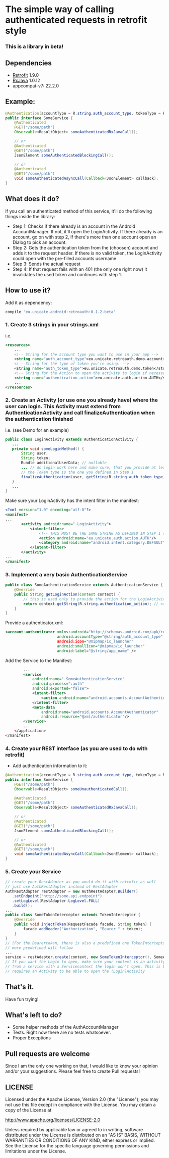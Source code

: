 # The simple way of calling authenticated requests in retrofit style
### This is a library in beta!
## Dependencies
* [Retrofit](https://github.com/square/retrofit) 1.9.0
* [RxJava](https://github.com/ReactiveX/RxJava) 1.0.12
* appcompat-v7: 22.2.0

## Example:
``` java
@Authentication(accountType = R.string.auth_account_type, tokenType = R.string.auth_token_type)
public interface SomeService {
    @Authenticated
    @GET("/some/path")
    Observable<ResultObject> someAuthenticatedRxJavaCall();

    // or
    @Authenticated
    @GET("/some/path")
    JsonElement someAuthenticatedBlockingCall();

    // or
    @Authenticated
    @GET("/some/path")
    void someAuthenticatedAsyncCall(Callback<JsonElement> callback);
}
```
## What does it do?
If you call an authenticated method of this service, it'll do the following things inside the library:
* Step 1: Checks if there already is an account in the Android AccountManager. If not, it'll open the LoginActivity. If there already is an account, go on with step 2, If there's more than one account open an Dialog to pick an account.
* Step 2: Gets the authentication token from the (choosen) account and adds it to the request header. If there is no valid token, the LoginActivity could open with the pre-filled accounts username
* Step 3: Sends the actual request
* Step 4: If that request fails with an 401 (the only one right now) it invalidates the used token and continues with step 1.

## How to use it?
Add it as dependency:
```groovy
compile 'eu.unicate.android:retroauth:0.1.2-beta'
```

### 1. Create 3 strings in your strings.xml
i.e.
``` xml
<resources>
    ...
	<!-- String for the account type you want to use in your app -->
	<string name="auth_account_type">eu.unicate.retroauth.demo.account</string>
	<!-- String for the type of token you're using. -->
	<string name="auth_token_type">eu.unicate.retroauth.demo.token</string>
	<!-- String for the Action to open the activity to login if necessary -->
	<string name="authentication_action">eu.unicate.auth.action.AUTH</string>
	...
</resources>
```
### 2. Create an Activity (or use one you already have) where the user can login. This Activity must extend from AuthenticationActivity and call finalizeAuthentication when the authentication finished
i.e. (see Demo for an example)

```java
public class LoginActivity extends AuthenticationActivity {
   ...
   private void someLoginMethod() {
       String user;
       String token;
       Bundle additionalUserData; // nullable
       ... // do login work here and make sure, that you provide at least a user and a token String
       // the Token type is the one you defined in Step 1
       finalizeAuthentication(user, getString(R.string.auth_token_type), token, additionalUserData);
   }
   ...
}
```
Make sure your LoginActivity has the intent filter in the manifest:
```xml
<?xml version="1.0" encoding="utf-8"?>
<manifest>
...
       <activity android:name=".LoginActivity">
           <intent-filter>
               <!-- THIS MUST BE THE SAME STRING AS DEFINED IN STEP 1 (sadly the resource string cannot be used for that) -->
               <action android:name="eu.unicate.auth.action.AUTH"/>
               <category android:name="android.intent.category.DEFAULT"/>
           </intent-filter>
       </activity>
...
</manifest>
```
### 3. Implement a very basic AuthenticationService
```java
public class SomeAuthenticationService extends AuthenticationService {
	@Override
	public String getLoginAction(Context context) {
	    // this is used only to provide the action for the LoginActivity to open
		return context.getString(R.string.authentication_action); // <=  This is the String provided in Step 1
	}
}
```
Provide a authenticator.xml:
```xml
<account-authenticator xmlns:android="http://schemas.android.com/apk/res/android"
					   android:accountType="@string/auth_account_type"  <= This is the String provided in Step 1
					   android:icon="@mipmap/ic_launcher"
					   android:smallIcon="@mipmap/ic_launcher"
					   android:label="@string/app_name" />
```

Add the Service to the Manifest:

```xml
        ...
        <service
            android:name=".SomeAuthenticationService"
            android:process=":auth"
            android:exported="false">
            <intent-filter>
                <action android:name="android.accounts.AccountAuthenticator"/>
            </intent-filter>
            <meta-data
                android:name="android.accounts.AccountAuthenticator"
                android:resource="@xml/authenticator"/>
        </service>
        ...
    </application>
</manifest>
```
### 4. Create your REST interface (as you are used to do with retrofit)
* Add authentication information to it:

```java
@Authentication(accountType = R.string.auth_account_type, tokenType = R.string.auth_token_type)
public interface SomeService {
    @GET("/some/path")
    Observable<ResultObject> someUnauthenticatedCall();

    @Authenticated
    @GET("/some/path")
    Observable<ResultObject> someAuthenticatedRxJavaCall();

    // or
    @Authenticated
    @GET("/some/path")
    JsonElement someAuthenticatedBlockingCall();

    // or
    @Authenticated
    @GET("/some/path")
    void someAuthenticatedAsyncCall(Callback<JsonElement> callback);
}
```
### 5. Create your Service
```java
// create your RestAdapter as you would do it with retrofit as well
// just use AuthRestAdapter instead of RestAdapter
AuthRestAdapter restAdapter = new AuthRestAdapter.Builder()
   .setEndpoint("http://some.api.endpoint")
   .setLogLevel(RestAdapter.LogLevel.FULL)
   .build();
...
public class SomeTokenInterceptor extends TokenInterceptor {
    @Override
    public void injectToken(RequestFacade facade, String token) {
        facade.addHeader("Authorization", "Bearer " + token);
    }
}
// (For the Bearertoken, there is also a predefined one TokenInterceptor.BEARER_TOKENINTERCEPTOR)
// more predefined will follow
...
service = restAdapter.create(context, new SomeTokenInterceptor(), SomeAuthenticatedService.class);
// If you want the Login to open, make sure your context is an activity. If you're calling this
// from a service with a Servicecontext the login won't open. This is because the addAccount Method
// requires an Activity to be able to open the (Login)Activity
```

## That's it.

Have fun trying!

## What's left to do?
* Some helper methods of the AuthAccountManager
* Tests. Right now there are no tests whatsoever.
* Proper Exceptions


## Pull requests are welcome
Since I am the only one working on that, I would like to know your opinion and/or your suggestions.
Please feel free to create Pull requests!

## LICENSE

Licensed under the Apache License, Version 2.0 (the "License");
you may not use this file except in compliance with the License.
You may obtain a copy of the License at

<http://www.apache.org/licenses/LICENSE-2.0>

Unless required by applicable law or agreed to in writing, software
distributed under the License is distributed on an "AS IS" BASIS,
WITHOUT WARRANTIES OR CONDITIONS OF ANY KIND, either express or implied.
See the License for the specific language governing permissions and
limitations under the License.